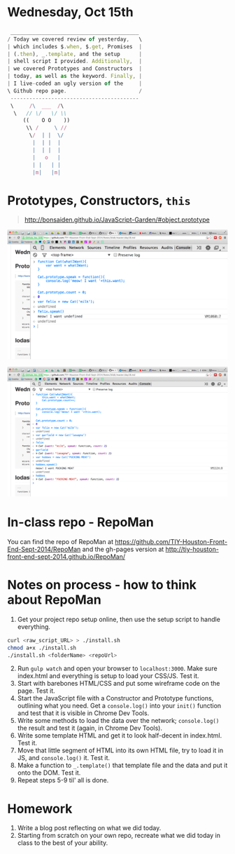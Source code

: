 # Wednesday, Oct 15th

```js
 _________________________________________
/ Today we covered review of yesterday,   \
| which includes $.when, $.get, Promises  |
| (.then), _.template, and the setup      |
| shell script I provided. Additionally,  |
| we covered Prototypes and Constructors  |
| today, as well as the keyword. Finally, |
| I live-coded an ugly version of the     |
\ Github repo page.                       /
 -----------------------------------------
 \     /\  ___  /\
  \   // \/   \/ \\
     ((    O O    ))
      \\ /     \ //
       \/  | |  \/
        |  | |  |
        |  | |  |
        |   o   |
        | |   | |
        |m|   |m|
```

# Prototypes, Constructors, `this`

> http://bonsaiden.github.io/JavaScript-Garden/#object.prototype

![](./examples/day18/prototype1.png)

![](./examples/day18/prototype2.png)

# In-class repo - RepoMan

You can find the repo of RepoMan at https://github.com/TIY-Houston-Front-End-Sept-2014/RepoMan and the gh-pages version at http://tiy-houston-front-end-sept-2014.github.io/RepoMan/

# Notes on process - how to think about RepoMan

1. Get your project repo setup online, then use the setup script to handle everything.

```sh
curl <raw_script_URL> > ./install.sh
chmod a+x ./install.sh
./install.sh <folderName> <repoUrl>
```

2. Run `gulp watch` and open your browser to `localhost:3000`. Make sure index.html and everything is setup to load your CSS/JS. Test it.
3. Start with barebones HTML/CSS and put some wireframe code on the page. Test it.
4. Start the JavaScript file with a Constructor and Prototype functions, outlining what you need. Get a `console.log()` into your `init()` function and test that it is visible in Chrome Dev Tools.
5. Write some methods to load the data over the network; `console.log()` the result and test it (again, in Chrome Dev Tools).
6. Write some template HTML and get it to look half-decent in index.html. Test it.
7. Move that little segment of HTML into its own HTML file, try to load it in JS, and `console.log()` it. Test it.
8. Make a function to `_.template()` that template file and the data and put it onto the DOM. Test it.
9. Repeat steps 5-9 til' all is done.

# Homework

1. Write a blog post reflecting on what we did today.
2. Starting from scratch on your own repo, recreate what we did today in class to the best of your ability.

